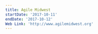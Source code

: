 ```yaml
---
title: Agile Midwest
startDate: '2017-10-11'
endDate: '2017-10-12'
Web Link: 'http://www.agilemidwest.org'
---
```


